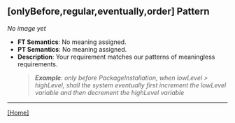 ## [onlyBefore,regular,eventually,order] Pattern
_No image yet_
 * **FT Semantics**: No meaning assigned.
 * **PT Semantics**: No meaning assigned.
 * **Description**: Your requirement matches our patterns of meaningless requirements.
   > **_Example_**: _only before PackageInstallation,  when lowLevel > highLevel, shall the system  eventually first  increment the lowLevel variable and then  decrement the highLevel variable_   
***
[[Home]](../semantics.md)